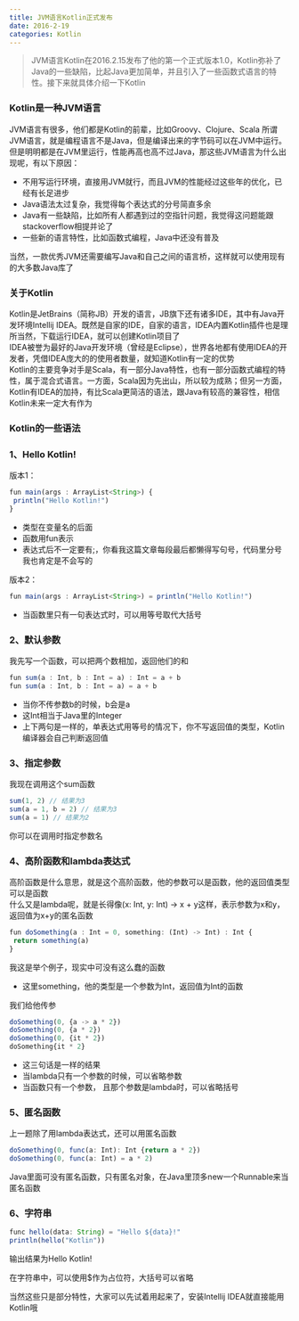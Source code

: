 ```yaml
---
title: JVM语言Kotlin正式发布
date: 2016-2-19
categories: Kotlin
---
```

>JVM语言Kotlin在2016.2.15发布了他的第一个正式版本1.0，Kotlin弥补了Java的一些缺陷，比起Java更加简单，并且引入了一些函数式语言的特性。接下来就具体介绍一下Kotlin

### Kotlin是一种JVM语言

JVM语言有很多，他们都是Kotlin的前辈，比如Groovy、Clojure、Scala
所谓JVM语言，就是编程语言不是Java，但是编译出来的字节码可以在JVM中运行。但是明明都是在JVM里运行，性能再高也高不过Java，那这些JVM语言为什么出现呢，有以下原因：

- 不用写运行环境，直接用JVM就行，而且JVM的性能经过这些年的优化，已经有长足进步
- Java语法太过复杂，我觉得每个表达式的分号简直多余
- Java有一些缺陷，比如所有人都遇到过的空指针问题，我觉得这问题能跟stackoverflow相提并论了
- 一些新的语言特性，比如函数式编程，Java中还没有普及

当然，一款优秀JVM还需要编写Java和自己之间的语言桥，这样就可以使用现有的大多数Java库了


### 关于Kotlin

Kotlin是JetBrains（简称JB）开发的语言，JB旗下还有诸多IDE，其中有Java开发环境Intellij IDEA。既然是自家的IDE，自家的语言，IDEA内置Kotlin插件也是理所当然，下载运行IDEA，就可以创建Kotlin项目了  
IDEA被誉为最好的Java开发环境（曾经是Eclipse），世界各地都有使用IDEA的开发者，凭借IDEA庞大的的使用者数量，就知道Kotlin有一定的优势  
Kotlin的主要竞争对手是Scala，有一部分Java特性，也有一部分函数式编程的特性，属于混合式语言。一方面，Scala因为先出山，所以较为成熟；但另一方面，Kotlin有IDEA的加持，有比Scala更简洁的语法，跟Java有较高的兼容性，相信Kotlin未来一定大有作为

### Kotlin的一些语法

### 1、Hello Kotlin!

版本1：
```JavaScript
fun main(args : ArrayList<String>) {
 println("Hello Kotlin!")
}
```
- 类型在变量名的后面
- 函数用fun表示
- 表达式后不一定要有;，你看我这篇文章每段最后都懒得写句号，代码里分号我也肯定是不会写的

版本2：
```JavaScript
fun main(args : ArrayList<String>) = println("Hello Kotlin!")
```
- 当函数里只有一句表达式时，可以用等号取代大括号

### 2、默认参数

我先写一个函数，可以把两个数相加，返回他们的和
```JavaScript
fun sum(a : Int, b : Int = a) : Int = a + b
fun sum(a : Int, b : Int = a) = a + b
```
- 当你不传参数b的时候，b会是a
- 这Int相当于Java里的Integer
- 上下两句是一样的，单表达式用等号的情况下，你不写返回值的类型，Kotlin编译器会自己判断返回值

### 3、指定参数

我现在调用这个sum函数
```JavaScript
sum(1, 2) // 结果为3
sum(a = 1, b = 2) // 结果为3
sum(a = 1) // 结果为2
```
你可以在调用时指定参数名
### 4、高阶函数和lambda表达式

高阶函数是什么意思，就是这个高阶函数，他的参数可以是函数，他的返回值类型可以是函数  
什么又是lambda呢，就是长得像(x: Int, y: Int) -> x + y这样，表示参数为x和y，返回值为x+y的匿名函数
```JavaScript
fun doSomething(a : Int = 0, something: (Int) -> Int) : Int {
 return something(a)
}
```
我这是举个例子，现实中可没有这么蠢的函数

- 这里something，他的类型是一个参数为Int，返回值为Int的函数

我们给他传参
```JavaScript
doSomething(0, {a -> a * 2})
doSomething(0, {a * 2})
doSomething(0, {it * 2})
doSomething{it * 2}
```
- 这三句话是一样的结果
- 当lambda只有一个参数的时候，可以省略参数
- 当函数只有一个参数， 且那个参数是lambda时，可以省略括号
### 5、匿名函数

上一题除了用lambda表达式，还可以用匿名函数
```JavaScript
doSomething(0, func(a: Int): Int {return a * 2})
doSomething(0, func(a: Int) = a * 2)
```
Java里面可没有匿名函数，只有匿名对象，在Java里顶多new一个Runnable来当匿名函数

### 6、字符串
```JavaScript
func hello(data: String) = "Hello ${data}!"
println(hello("Kotlin"))
```
输出结果为Hello Kotlin!

在字符串中，可以使用$作为占位符，大括号可以省略

当然这些只是部分特性，大家可以先试着用起来了，安装Intellij IDEA就直接能用Kotlin哦
